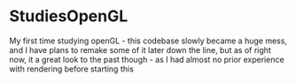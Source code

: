 # StudiesOpenGL
My first time studying openGL - this codebase slowly became a huge mess, and I have plans to remake some of it later down the line, but as of right now, it a great look to the past though - as I had almost no prior experience with rendering before starting this
